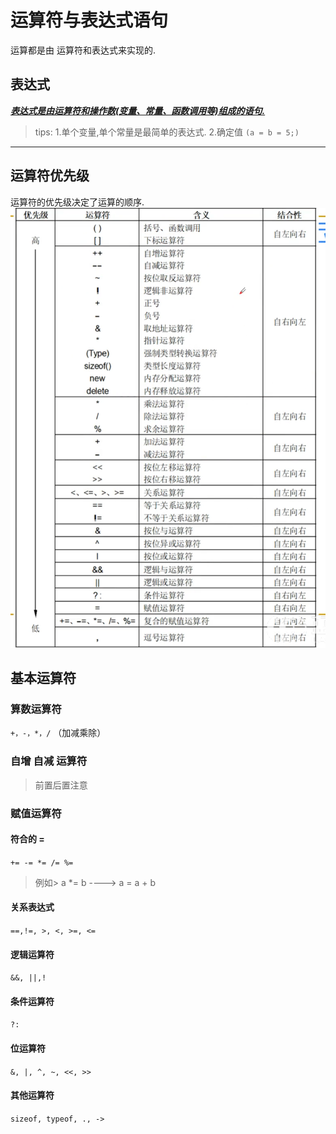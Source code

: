 # 运算符与表达式语句

运算都是由 运算符和表达式来实现的.

## 表达式

<u> _**表达式是由运算符和操作数(变量、常量、函数调用等)组成的语句.**_</u>

> tips:
> 1.单个变量,单个常量是最简单的表达式.
> 2.确定值 `(a = b = 5;)`

---

## 运算符优先级

运算符的优先级决定了运算的顺序. ![1734244785238](images/运算符表达式语句/1734244785238.png)

## 基本运算符

### 算数运算符

`+，-，*，/` （加减乘除）

### 自增 自减 运算符

> 前置后置注意

### 赋值运算符

#### 符合的 =

`+= -= *= /= %=`

> 例如> a *= b  ----> a = a + b
#### 关系表达式

`==,!=, >, <, >=, <=`

#### 逻辑运算符

`&&, ||,!`

#### 条件运算符

`?:`

#### 位运算符

`&, |, ^, ~, <<, >>`

#### 其他运算符

`sizeof, typeof, ., ->`












